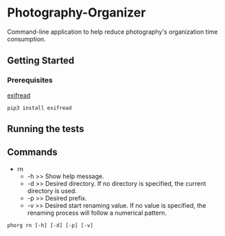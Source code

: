 # Photography-Organizer
Command-line application to help reduce photography's organization time consumption.

## Getting Started

### Prerequisites
[exifread](https://github.com/ianare/exif-py)
```
pip3 install exifread
```

## Running the tests

## Commands
 * rn
   * -h >> Show help message.
   * -d >> Desired directory. If no directory is specified, the current directory is used.
   * -p >> Desired prefix.
    * -v >> Desired start renaming value. If no value is specified, the renaming process will follow a numerical pattern.

```
phorg rn [-h] [-d] [-p] [-v]
```


